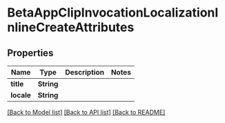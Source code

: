 # BetaAppClipInvocationLocalizationInlineCreateAttributes

## Properties
Name | Type | Description | Notes
------------ | ------------- | ------------- | -------------
**title** | **String** |  | 
**locale** | **String** |  | 

[[Back to Model list]](../README.md#documentation-for-models) [[Back to API list]](../README.md#documentation-for-api-endpoints) [[Back to README]](../README.md)


